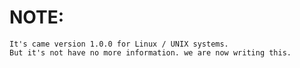 # NOTE:
    It's came version 1.0.0 for Linux / UNIX systems.
    But it's not have no more information. we are now writing this.
